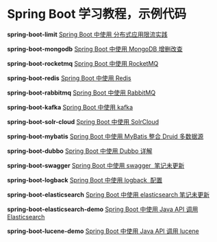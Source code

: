 # Spring Boot 学习教程，示例代码

**spring-boot-limit**
[	Spring Boot 中使用 分布式应用限流实践](http://www.ymq.io/2018/08/16/redis-lua/)
 
**spring-boot-mongodb**
[Spring Boot 中使用 MongoDB 增删改查](http://www.ymq.io/2018/02/05/spring-boot-mongodb-example/)

**spring-boot-rocketmq**
[Spring Boot 中使用 RocketMQ](http://www.ymq.io/2018/02/02/spring-boot-rocketmq-example/)

**spring-boot-redis**
[Spring Boot 中使用 Redis](http://www.ymq.io/2017/10/16/redis-jedis-spring-boot-example/)

**spring-boot-rabbitmq**
[Spring Boot 中使用 RabbitMQ](http://www.ymq.io/2017/10/26/rabbitmq-spring-boot-example/)

**spring-boot-kafka**
[Spring Boot 中使用 kafka](http://www.ymq.io/2017/10/17/kafka-spring-boot-example/)

**spring-boot-solr-cloud**
[Spring Boot 中使用 SolrCloud](http://www.ymq.io/2017/10/18/solr-cloud-spring-boot-example/)

**spring-boot-mybatis**
[Spring Boot 中使用 MyBatis 整合 Druid 多数据源](http://www.ymq.io/2017/10/20/mybatis-spring-boot-example/)

**spring-boot-dubbo**
[Spring Boot 中使用 Dubbo 详解](http://www.ymq.io/2017/10/27/dubbo-spring-boot-example/)

**spring-boot-swagger**
[Spring Boot 中使用 swagger  笔记未更新 ]()

**spring-boot-logback**
[Spring Boot 中使用 logback  配置 ](http://www.ymq.io/2017/10/30/spring-boot-logback-example/)

**spring-boot-elasticsearch**
[Spring Boot 中使用 elasticsearch  笔记未更新 ]()

**spring-boot-elasticsearch-demo**
[Spring Boot 中使用 Java API 调用 Elasticsearch](http://www.ymq.io/2017/11/06/ElasticSearch-example/)

**spring-boot-lucene-demo**
[Spring Boot 中使用 Java API 调用 lucene](http://www.ymq.io/2017/11/06/lucene-example/)

